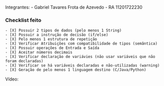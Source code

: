 Integrantes:
	- Gabriel Tavares Frota de Azevedo - RA 11201722230

### Checklist feito
	- [X] Possuir 2 tipos de dados (pelo menos 1 String) 	
	- [X] Possuir a instrução de decisão (if/else)	
	- [X] Pelo menos 1 estrutura de repetição	
	- [X] Verificar Atribuições com compatibilidade de tipos (semântica) 	
	- [X] Possuir operações de Entrada e Saída	
	- [X] Aceitar números decimais 	
	- [X] Verificar declaração de variávies (não usar variáveis que não foram declaradas)	
	- [X] Verificar se há variáveis declaradas e não-utilizadas (warning)	
	- [X] Geração de pelo menos 1 linguagem destino (C/Java/Python)

Vídeo:
